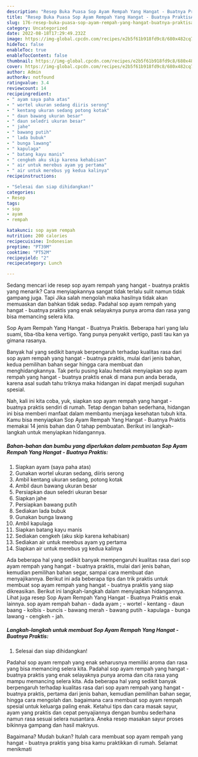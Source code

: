 ```yaml
---
description: "Resep Buka Puasa Sop Ayam Rempah Yang Hangat - Buatnya PraktisAnti Ribet"
title: "Resep Buka Puasa Sop Ayam Rempah Yang Hangat - Buatnya PraktisAnti Ribet"
slug: 176-resep-buka-puasa-sop-ayam-rempah-yang-hangat-buatnya-praktisanti-ribet
category: Uncategorized
date: 2022-08-18T17:29:49.232Z
image: https://img-global.cpcdn.com/recipes/e2b5f61b918fd9c8/680x482cq70/sop-ayam-rempah-yang-hangat-buatnya-praktis-foto-resep-utama.jpg
hideToc: false
enableToc: true
enableTocContent: false
thumbnail: https://img-global.cpcdn.com/recipes/e2b5f61b918fd9c8/680x482cq70/sop-ayam-rempah-yang-hangat-buatnya-praktis-foto-resep-utama.jpg
cover: https://img-global.cpcdn.com/recipes/e2b5f61b918fd9c8/680x482cq70/sop-ayam-rempah-yang-hangat-buatnya-praktis-foto-resep-utama.jpg
author: Admin
authorAv: notfound
ratingvalue: 3.4
reviewcount: 14
recipeingredient:
- " ayam saya paha atas"
- " wortel ukuran sedang diiris serong"
- " kentang ukuran sedang potong kotak"
- " daun bawang ukuran besar"
- " daun seledri ukuran besar"
- " jahe"
- " bawang putih"
- " lada bubuk"
- " bunga lawang"
- " kapulaga"
- " batang kayu manis"
- " cengkeh aku skip karena kehabisan"
- " air untuk merebus ayam yg pertama"
- " air untuk merebus yg kedua kalinya"
recipeinstructions:

- "Selesai dan siap dihidangkan!"
categories:
- Resep
tags:
- sop
- ayam
- rempah

katakunci: sop ayam rempah 
nutrition: 200 calories
recipecuisine: Indonesian
preptime: "PT39M"
cooktime: "PT52M"
recipeyield: "2"
recipecategory: Lunch

---
```



Sedang mencari ide resep sop ayam rempah yang hangat - buatnya praktis yang menarik? Cara menyiapkannya sangat tidak terlalu sulit namun tidak gampang juga. Tapi Jika salah mengolah maka hasilnya tidak akan memuaskan dan bahkan tidak sedap. Padahal sop ayam rempah yang hangat - buatnya praktis yang enak selayaknya punya aroma dan rasa yang bisa memancing selera kita.


Sop Ayam Rempah Yang Hangat - Buatnya Praktis. Beberapa hari yang lalu suami, tiba-tiba kena vertigo. Yang punya penyakit vertigo, pasti tau kan ya gimana rasanya.

Banyak hal yang sedikit banyak berpengaruh terhadap kualitas rasa dari sop ayam rempah yang hangat - buatnya praktis, mulai dari jenis bahan, kedua pemilihan bahan segar hingga cara membuat dan menghidangkannya. Tak perlu pusing kalau hendak menyiapkan sop ayam rempah yang hangat - buatnya praktis enak di mana pun anda berada, karena asal sudah tahu triknya maka hidangan ini dapat menjadi suguhan spesial.


Nah, kali ini kita coba, yuk, siapkan sop ayam rempah yang hangat - buatnya praktis sendiri di rumah. Tetap dengan bahan sederhana, hidangan ini bisa memberi manfaat dalam membantu menjaga kesehatan tubuh kita. Kamu bisa menyiapkan Sop Ayam Rempah Yang Hangat - Buatnya Praktis memakai 14 jenis bahan dan 0 tahap pembuatan. Berikut ini langkah-langkah untuk menyiapkan hidangannya.

<!--inarticleads1-->

##### Bahan-bahan dan bumbu yang diperlukan dalam pembuatan Sop Ayam Rempah Yang Hangat - Buatnya Praktis:

1. Siapkan  ayam (saya paha atas)
1. Gunakan  wortel ukuran sedang, diiris serong
1. Ambil  kentang ukuran sedang, potong kotak
1. Ambil  daun bawang ukuran besar
1. Persiapkan  daun seledri ukuran besar
1. Siapkan  jahe
1. Persiapkan  bawang putih
1. Sediakan  lada bubuk
1. Gunakan  bunga lawang
1. Ambil  kapulaga
1. Siapkan  batang kayu manis
1. Sediakan  cengkeh (aku skip karena kehabisan)
1. Sediakan  air untuk merebus ayam yg pertama
1. Siapkan  air untuk merebus yg kedua kalinya


Ada beberapa hal yang sedikit banyak mempengaruhi kualitas rasa dari sop ayam rempah yang hangat - buatnya praktis, mulai dari jenis bahan, kemudian pemilihan bahan segar, sampai cara membuat dan menyajikannya. Berikut ini ada beberapa tips dan trik praktis untuk membuat sop ayam rempah yang hangat - buatnya praktis yang siap dikreasikan. Berikut ini langkah-langkah dalam menyiapkan hidangannya. Lihat juga resep Sop Ayam Rempah Yang Hangat - Buatnya Praktis enak lainnya. sop ayam rempah bahan - dada ayam ; - wortel - kentang - daun baang - kolbis - buncis - bawang merah - bawang putih - kapulaga - bunga lawang - cengkeh - jah. 

<!--inarticleads2-->

##### Langkah-langkah untuk membuat Sop Ayam Rempah Yang Hangat - Buatnya Praktis:


1. Selesai dan siap dihidangkan!

Padahal sop ayam rempah yang enak seharusnya memiliki aroma dan rasa yang bisa memancing selera kita. Padahal sop ayam rempah yang hangat - buatnya praktis yang enak selayaknya punya aroma dan cita rasa yang mampu memancing selera kita. Ada beberapa hal yang sedikit banyak berpengaruh terhadap kualitas rasa dari sop ayam rempah yang hangat - buatnya praktis, pertama dari jenis bahan, kemudian pemilihan bahan segar, hingga cara mengolah dan. bagaimana cara membuat sop ayam rempah spesial untuk keluarga paling enak. Ketahui tips dan cara masak sayur, ayam yang praktis dan cepat penyajiannya dengan bumbu sederhana namun rasa sesuai selera nusantara. Aneka resep masakan sayur proses bikinnya gampang dan hasil maknyus. 

Bagaimana? Mudah bukan? Itulah cara membuat sop ayam rempah yang hangat - buatnya praktis yang bisa kamu praktikkan di rumah. Selamat menikmati
